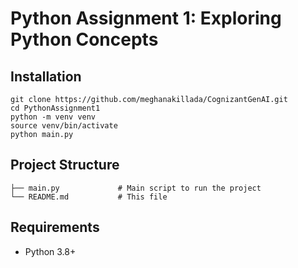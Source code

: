 # Python Assignment 1: Exploring Python Concepts

## Installation
```
git clone https://github.com/meghanakillada/CognizantGenAI.git
cd PythonAssignment1
python -m venv venv
source venv/bin/activate
python main.py
```

## Project Structure
```
├── main.py             # Main script to run the project
└── README.md           # This file
```

## Requirements
- Python 3.8+